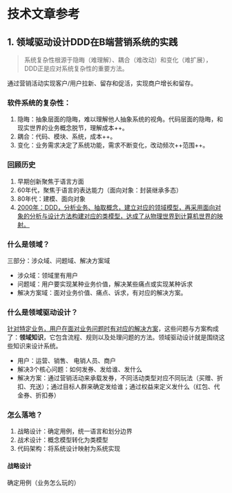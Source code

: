 # 技术文章参考

## 1. 领域驱动设计DDD在B端营销系统的实践

> 系统复杂性根源于隐晦（难理解）、耦合（难改动）和变化（难扩展），DDD正是应对系统复杂性的重要方法。

通过营销活动实现客户/用户拉新、留存和促活，实现商户增长和留存。

### 软件系统的复杂性：

1. 隐晦：抽象层面的隐晦，难以理解他人抽象系统的视角。代码层面的隐晦，和现实世界的业务概念脱节，理解成本++。
2. 耦合：代码、模块、系统，成本++。
3. 变化：业务需求决定了系统功能，需求不断变化，改动频次++范围++。

### 回顾历史

1. 早期创新聚焦于语言方面
2. 60年代，聚焦于语言的表达能力（面向对象：封装继承多态）
3. 80年代：建模、面向对象
4. <u>2000年：DDD，分析业务、抽取概念，建立对应的领域模型，再采用面向对象的分析与设计方法构建对应的类模型，达成了从物理世界到计算机世界的映射。</u>

### 什么是领域？

三部分：涉众域、问题域、解决方案域

- 涉众域：领域里有用户
- 问题域：用户要实现某种业务价值，解决某些痛点或实现某种诉求
- 解决方案域：面对业务价值、痛点、诉求，有对应的解决方案。

### 什么是领域驱动设计？

<u>针对特定业务，用户在面对业务问题时有对应的解决方案</u>，这些问题与方案构成了：**领域知识**，它包含流程、规则以及处理问题的方法。领域驱动设计就是围绕这些知识来设计系统。

- 用户：运营、销售、 电销人员、商户
- 解决3个核心问题：如何发券、发给谁、发什么
- 解决方案：通过营销活动来承载发券，不同活动类型对应不同玩法（买赠、折扣、充送）；通过目标人群来确定发给谁；通过权益来定义发什么（红包、代金券、折扣券）

### 怎么落地？

1. 战略设计：确定用例，统一语言和划分边界
2. 战术设计：概念模型转化为类模型
3. 代码架构：将系统设计映射为系统实现

#### 战略设计

确定用例（业务怎么玩的）